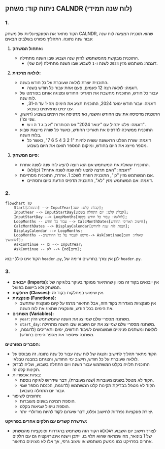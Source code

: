 ## ניתוח קוד: משחק CALNDR (לוח שנה תמידי)

### 1. <algorithm>

הקוד מתאר את הפונקציונליות של משחק CALNDR, שהוא תוכנית המציגה לוח שנה עבור שנה נתונה. התהליך מפורט בשלבים הבאים:

1.  **אתחול המשחק:**
    *   התוכנית מבקשת מהמשתמש להזין שנה ושבוע שבו השנה מתחילה.
        *   דוגמה: משתמש מזין `2024` לשנה ו`-1` לשבוע שבו השנה מתחילה (יום שני).

2.  **לולאה מרכזית:**
    *   התוכנית יוצרת לולאה שעוברת על כל חודש בשנה.
        *   דוגמה: לולאה רצה 12 פעמים, פעם אחת עבור כל חודש בשנה.
    *   עבור כל חודש, התוכנית מחשבת את תאריכי החודש ומציגה אותם בפורמט של לוח שנה.
        *   דוגמה: עבור חודש ינואר 2024, התוכנית תציג את הימים מה-1 עד ה-31, עם ימים מתאימים בשבוע.
    *   התוכנית מדפיסה את שם החודש והשנה, ואז מדפיסה את הימים בשבוע (ראשון, שני וכו').
        *   דוגמה: פלט יתחיל עם "ינואר 2024" ואז הכותרות "א  ב  ג  ד  ה  ו  ש".
    *   התוכנית ממשיכה להדפיס את תאריכי החודש, כאשר כל שורה מייצגת שבוע בלוח השנה.
        *   דוגמה: שורת הפלט הראשונה עשויה להיות "1  2  3  4  5  6  7", כאשר כל מספר מייצג את היום בחודש, ומיקום המספר תואם את היום בשבוע.

3.  **סיום המשחק:**
    *   התוכנית שואלת את המשתמש אם הוא רוצה להציג לוח שנה לשנה אחרת.
        *   דוגמה: "האם תרצה להציג לוח שנה לשנה אחרת? (כן/לא)"
    *   אם המשתמש מזין "כן", התוכנית חוזרת לשלב 1. אחרת, התוכנית מסתיימת.
        *   דוגמה: אם המשתמש מזין "לא", התוכנית תדפיס הודעת סיום ותסתיים.

### 2. <mermaid>

```mermaid
flowchart TD
    Start[התחלה] --> InputYear[קבלת קלט: שנה];
    InputYear --> InputStartDay[קבלת קלט: יום התחלה בשבוע];
    InputStartDay --> LoopMonths[לולאה: עבור כל חודש בשנה];
    LoopMonths -- עבור כל חודש --> CalcMonthDates[חישוב תאריכי החודש];
    CalcMonthDates --> DisplayCalendar[הצגת לוח שנה לחודש];
    DisplayCalendar --> LoopMonths;
    LoopMonths --סיימנו לעבור על כל החודשים--> AskContinue[שאלה: האם להמשיך?];
    AskContinue -- כן --> InputYear;
    AskContinue -- לא --> End[סיום];
```

הקוד אינו כולל ייבוא `header.py`, לכן אין צורך בתרשים זרימה של `header.py`.

### 3. <explanation>

*   **ייבואים (Imports):** אין ייבואים בקוד זה מכיוון שהתיאור ממוקד בעיקר בלוגיקה של המשחק ולא ביישום בפועל.
*   **מחלקות (Classes):** אין שימוש במחלקות בקוד זה.
*   **פונקציות (Functions):**
    *   אין פונקציות מוגדרות בקוד הזה, אבל התיאור מרמז על קיום פונקציה שתחשב את הימים בכל חודש, ופונקציה שתציג את לוח השנה.
*   **משתנים (Variables):**
    *   `year`: משתנה מספרי שלם שמייצג את השנה שהמשתמש הזין.
    *   `start_day`: משתנה מספרי שלם שמייצג את יום השבוע שבו השנה מתחילה.
    *   לולאות ומשתנים פנימיים שמשמשים לעיבוד חודשים, ימים ותאריכים (לדוגמה, משתנה שיספור את מספר הימים בחודש).

**הסברים מפורטים:**

*   הקוד מתאר תהליך לחישוב והצגה של לוח שנה עבור כל שנה נתונה. זה מבוסס על לולאה שעוברת על כל חודש, חישוב ימי החודש, והצגתם במבנה טבלאי.
*   התוכנית תלויה בקלט המשתמש עבור השנה ויום התחלה בשבוע, ועליה לבדוק תקינות קלט זה.
*   בעיות אפשריות:
    *   הקוד לא מטפל בשנים מעוברות (שנה מעוברת), דבר שידרוש לוגיקה נוספת.
    *   הקוד לא מטפל בבדיקת תקינות קלט המשתמש (לדוגמה, הכנסת מספר שגוי עבור יום התחלה בשבוע).
*   תחומים לשיפור:
    *   הוספת תמיכה בשנים מעוברות.
    *   הוספת טיפול שגיאות בקלט.
    *   יצירת פונקציות נפרדות לחישוב ופלט, דבר שיגרום לקוד להיות מודולרי יותר.

**שרשרת קשרים עם חלקים אחרים בפרויקט:**

*   הקוד הזה משתמש בהגדרות ופונקציות מהמשחק `WEKDAY` לצורך חישוב יום השבוע של 1 בינואר, מה שמראה שהוא תלוי בו. ייתכן וישנה אינטראקציה גם עם חלקים אחרים בפרויקט כמו ממשק משתמש או עיצוב גרפי, אך אלו לא מצוינים בתיאור.